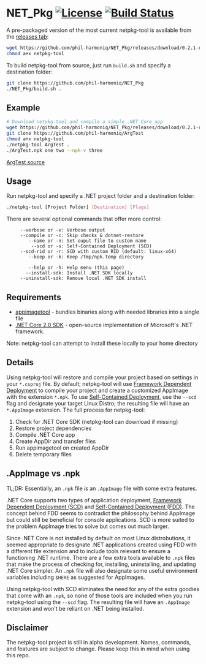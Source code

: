 # NET_Pkg [![License][License]](LICENSE.md) [![Build Status](https://travis-ci.org/phil-harmoniq/NET_Pkg.svg?branch=develop)](https://travis-ci.org/phil-harmoniq/NET_Pkg)

[License]: https://img.shields.io/badge/License-MIT-blue.svg

A pre-packaged version of the most current netpkg-tool is available from the [releases tab](https://github.com/phil-harmoniq/NET_Pkg/releases):

```bash
wget https://github.com/phil-harmoniq/NET_Pkg/releases/download/0.2.1-rc1/netpkg-tool
chmod a+x netpkg-tool
```

To build netpkg-tool from source, just run `build.sh` and specify a destination folder:

```bash
git clone https://github.com/phil-harmoniq/NET_Pkg
./NET_Pkg/build.sh .
```

## Example

```bash
# Download netpkg-tool and compile a simple .NET Core app
wget https://github.com/phil-harmoniq/NET_Pkg/releases/download/0.2.1-rc1/netpkg-tool
git clone https://github.com/phil-harmoniq/ArgTest
chmod a+x netpkg-tool
./netpkg-tool ArgTest .
./ArgTest.npk one two --npk-v three
```

[ArgTest source](https://github.com/phil-harmoniq/ArgTest)

## Usage

Run netpkg-tool and specify a .NET project folder and a destination folder:

```bash
./netpkg-tool [Project Folder] [Destination] [Flags]
```

There are several optional commands that offer more control:

```
     --verbose or -v: Verbose output
     --compile or -c: Skip checks & dotnet-restore
        --name or -n: Set ouput file to custom name
         --scd or -s: Self-Contained Deployment (SCD)
     --scd-rid or -r: SCD with custom RID (default: linux-x64)
        --keep or -k: Keep /tmp/npk.temp directory

        --help or -h: Help menu (this page)
       --install-sdk: Install .NET SDK locally
     --uninstall-sdk: Remove local .NET SDK install
```

## Requirements

* [appimagetool](https://github.com/probonopd/appimagekit/) - bundles binaries along with needed libraries into a single file
* [.NET Core 2.0 SDK](https://github.com/dotnet/core/blob/master/release-notes/download-archives/2.0.0-preview1-download.md) - open-source implementation of Microsoft's .NET framework.

Note: netpkg-tool can attempt to install these locally to your home directory

## Details

Using netpkg-tool will restore and compile your project based on settings in your `*.csproj` file. By default; netpkg-tool will use [Framework Dependent Deployment](https://docs.microsoft.com/en-us/dotnet/core/deploying/#framework-dependent-deployments-fdd) to compile your project and create a customized AppImage with the extension `*.npk`. To use [Self-Contained Deployment](https://docs.microsoft.com/en-us/dotnet/core/deploying/#self-contained-deployments-scd), use the `--scd` flag and designate your target Linux Distro; the resulting file will have an `*.AppImage` extension. The full process for netpkg-tool:

1. Check for .NET Core SDK (netpkg-tool can download if missing)
2. Restore project dependencies
3. Compile .NET Core app
4. Create AppDir and transfer files
5. Run appimagetool on created AppDir
6. Delete temporary files

## .AppImage vs .npk

TL;DR: Essentially, an `.npk` file *is* an `.AppImage` file with some extra features.

.NET Core supports two types of application deployment, [Framework Dependent Deployment (SCD)](https://docs.microsoft.com/en-us/dotnet/core/deploying/#framework-dependent-deployments-fdd) and [Self-Contained Deployment (FDD)](https://docs.microsoft.com/en-us/dotnet/core/deploying/#self-contained-deployments-scd). The concept behind FDD seems to contradict the philosophy behind AppImage but could still be beneficial for console applications. SCD is more suited to the problem AppImage tries to solve but comes out much larger.

Since .NET Core is not installed by default on most Linux distrobutions, it seemed appropriate to designate .NET applications created using FDD with a different file extension and to include tools relevant to ensure a functioning .NET runtime. There are a few extra tools available to `.npk` files that make the process of checking for, installing, uninstalling, and updating .NET Core simpler. An `.npk` file will also designate some useful environment variables including `$HERE` as suggested for AppImages.

Using netpkg-tool with SCD eliminates the need for any of the extra goodies that come with an `.npk`, so none of those tools are included when you run netpkg-tool using the `--scd` flag. The resulting file will have an `.AppImage` extension and won't be reliant on .NET being installed.

## Disclaimer

The netpkg-tool project is still in alpha development. Names, commands, and features are subject to change. Please keep this in mind when using this repo.
